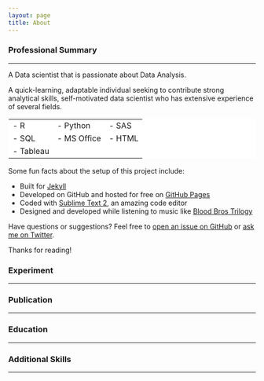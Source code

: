 ```yaml
---
layout: page
title: About
---
```


### <strong>Professional Summary</strong>
<hr color="#6a9fb5" size="7"> 

A Data scientist that is passionate about Data Analysis.

A quick-learning, adaptable individual seeking to contribute strong analytical skills, self-motivated data scientist who has extensive experience of several fields.

<table style="border: 1px solid white;background-color: white;">
	<tr>
		<td>- R</td>
		<td>- Python</td>
		<td>- SAS</td>
	</tr>
	<tr>
		<td>- SQL</td>
		<td>- MS Office</td>
		<td>- HTML</td>
	</tr>
	<tr>
		<td>- Tableau</td>
	</tr>
</table>


Some fun facts about the setup of this project include:

* Built for [Jekyll](http://jekyllrb.com)
* Developed on GitHub and hosted for free on [GitHub Pages](https://pages.github.com)
* Coded with [Sublime Text 2](http://sublimetext.com), an amazing code editor
* Designed and developed while listening to music like [Blood Bros Trilogy](https://soundcloud.com/maddecent/sets/blood-bros-series)

Have questions or suggestions? Feel free to [open an issue on GitHub](https://github.com/poole/issues/new) or [ask me on Twitter](https://twitter.com/mdo).

Thanks for reading!


### <strong>Experiment</strong>
<hr color="#6a9fb5" size="7">


### <strong>Publication</strong>
<hr color="#6a9fb5" size="7">



### <strong>Education</strong>
<hr color="#6a9fb5" size="7">


### <strong>Additional Skills</strong>
<hr color="#6a9fb5" size="7">
